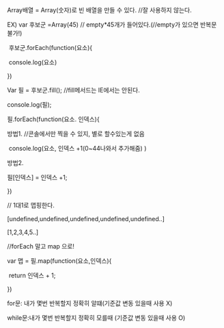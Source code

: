 Array배열 = Array(숫자)로 빈 배열을 만들 수 있다. //잘 사용하지 않는다.

EX) var 후보군 =Array(45) //  empty*45개가 들어있다.(//empty가 있으면 반복문 불가!)

​	후보군.forEach(function(요소){ 

​	console.log(요소) 

})



Var 필 = 후보군.fill();  //fill메서드는 IE에서는 안된다.

console.log(필);

필.forEach(function(요소. 인덱스){

방법1.   //콘솔에서만 찍을 수 있지, 별로 할수있는게 없음 

​	console.log(요소, 인덱스 +1(0~44나와서 추가해줌) )

방법2. 

필[인덱스] = 인덱스 +1;

})

 

// 1대1로 맵핑한다.

[undefined,undefined,undefined,undefined,undefined..]

[1,2,3,4,5..]



//forEach 말고 map 으로!

var 맵 = 필.map(function(요소,인덱스){

​	return 인덱스 + 1;

})



for문: 내가 몇번 반복할지 정확히 알떄(기준값 변동 있을때 사용 X)

while문:내가 몇번 반복할지 정확히 모를때 (기준값 변동 있을때 사용 O)




